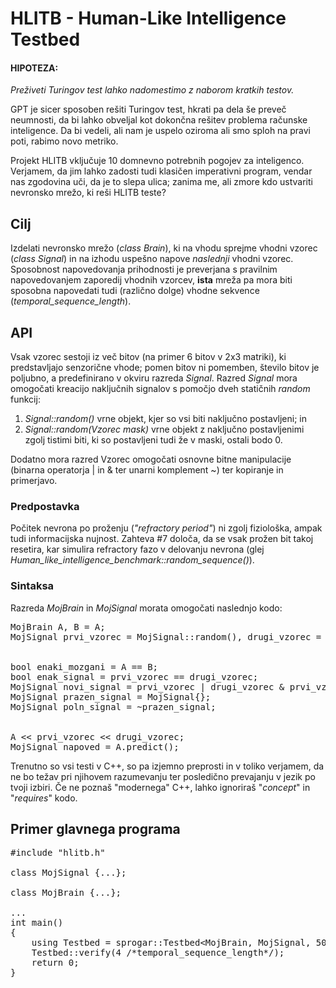 # HLITB - Human-Like Intelligence Testbed

#### HIPOTEZA:
  _Preživeti Turingov test lahko nadomestimo z naborom kratkih testov._

GPT je sicer sposoben rešiti Turingov test, hkrati pa dela še preveč neumnosti, da bi lahko obveljal kot dokončna rešitev problema računske inteligence. Da bi vedeli, ali nam je uspelo oziroma ali smo sploh na pravi poti, rabimo novo metriko. 

Projekt HLITB vključuje 10 domnevno potrebnih pogojev za inteligenco. Verjamem, da jim lahko zadosti tudi klasičen imperativni program, vendar nas zgodovina uči, da je to slepa ulica; zanima me, ali zmore kdo ustvariti nevronsko mrežo, ki reši HLITB teste?


## Cilj
Izdelati nevronsko mrežo (_class Brain_), ki na vhodu sprejme vhodni vzorec (_class Signal_) in na izhodu uspešno napove *naslednji* vhodni vzorec. Sposobnost napovedovanja prihodnosti je preverjana s pravilnim napovedovanjem zaporedij vhodnih vzorcev, **ista** mreža pa mora biti sposobna napovedati tudi (različno dolge) vhodne sekvence (_temporal_sequence_length_).

## API
Vsak vzorec sestoji iz več bitov (na primer 6 bitov v 2x3 matriki), ki predstavljajo senzorične vhode; pomen bitov ni pomemben, število bitov je poljubno, a predefinirano v okviru razreda _Signal_. Razred _Signal_ mora omogočati kreacijo naključnih signalov s pomočjo dveh statičnih _random_ funkcij:

1. _Signal::random()_ vrne objekt, kjer so vsi biti naključno postavljeni; in
2. _Signal::random(Vzorec mask)_ vrne objekt z naključno postavljenimi zgolj tistimi biti, ki so postavljeni tudi že v maski, ostali bodo 0.

Dodatno mora razred Vzorec omogočati osnovne bitne manipulacije (binarna operatorja | in & ter unarni komplement ~) ter kopiranje in primerjavo.

### Predpostavka
Počitek nevrona po proženju (_"refractory period"_) ni zgolj fiziološka, ampak tudi informacijska nujnost. Zahteva #7 določa, da se vsak prožen bit takoj resetira, kar simulira refractory fazo v delovanju nevrona (glej _Human_like_intelligence_benchmark::random_sequence()_).


### Sintaksa

Razreda _MojBrain_ in _MojSignal_ morata omogočati naslednjo kodo:
<pre>
MojBrain A, B = A;
MojSignal prvi_vzorec = MojSignal::random(), drugi_vzorec = MojSignal::random(~prvi_vzorec);<br/>
&nbsp;
bool enaki_mozgani = A == B;
bool enak_signal = prvi_vzorec == drugi_vzorec;
MojSignal novi_signal = prvi_vzorec | drugi_vzorec & prvi_vzorec;
MojSignal prazen_signal = MojSignal{};
MojSignal poln_signal = ~prazen_signal;<br/>
&nbsp;
A << prvi_vzorec << drugi_vzorec;
MojSignal napoved = A.predict();
</pre>

Trenutno so vsi testi v C++, so pa izjemno preprosti in v toliko verjamem, da ne bo težav pri njihovem razumevanju ter posledično prevajanju v jezik po tvoji izbiri. Če ne poznaš "modernega" C++, lahko ignoriraš "_concept_" in "_requires_" kodo.


## Primer glavnega programa

<pre>
#include "hlitb.h"<br/>
class MojSignal {...};<br/>
class MojBrain {...};<br/>
...
int main()
{
	using Testbed = sprogar::Testbed&lt;MojBrain, MojSignal, 500/*SimulatedInfinity*/&gt;;
	Testbed::verify(4 /*temporal_sequence_length*/);
	return 0;
}
</pre>


